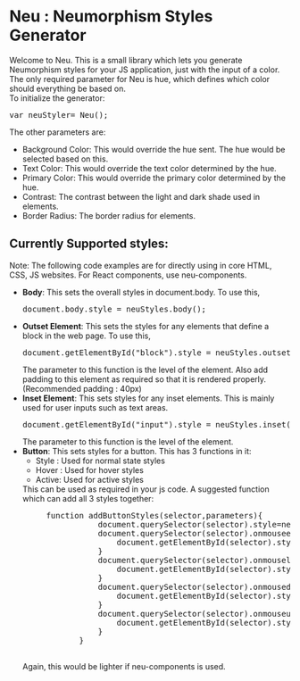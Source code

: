 # Neu : Neumorphism Styles Generator

Welcome to Neu. This is a small library which lets you generate Neumorphism styles for your JS application, just with the input of a color.
The only required parameter for Neu is hue, which defines which color should everything be based on.
<br>
To initialize the generator:
<pre>
var neuStyler= Neu();
</pre>
The other parameters are:
<ul>
    <li>Background Color: This would override the hue sent. The hue would be selected based on this.</li>
    <li>Text Color: This would override the text color determined by the hue.</li>
    <li>Primary Color: This would override the primary color determined by the hue.</li>
    <li>Contrast: The contrast between the light and dark shade used in elements.</li>
    <li>Border Radius: The border radius for elements.</li>
</ul>

 ## Currently Supported styles:
 Note: The following code examples are for directly using in core HTML, CSS, JS websites. For React components, use neu-components.
 <ul>
  <li><b>Body</b>: This sets the overall styles in document.body. To use this, 
    <pre>document.body.style = neuStyles.body();</pre>
  </li>
  <li><b>Outset Element</b>: This sets the styles for any elements that define a block in the web page. To use this,
    <pre>document.getElementById("block").style = neuStyles.outset(2)</pre>
    The parameter to this function is the level of the element.
    Also add padding to this element as required so that it is rendered properly. (Recommended padding : 40px)
  </li>
  <li><b>Inset Element</b>: This sets styles for any inset elements. This is mainly used for user inputs such as text areas.
    <pre>document.getElementById("input").style = neuStyles.inset(2)</pre>
    The parameter to this function is the level of the element.
  </li>
  <li><b>Button</b>: This sets styles for a button. This has 3 functions in it:
     <ul>
       <li>Style : Used for normal state styles</li>
       <li>Hover : Used for hover styles</li>
       <li>Active: Used for active styles</li>
    </ul>
    This can be used as required in your js code.
    A suggested function which can add all 3 styles together:
    <pre>
     function addButtonStyles(selector,parameters){
                document.querySelector(selector).style=neuStyles.button(parameters).style();
                document.querySelector(selector).onmouseenter=()=>{
                    document.getElementById(selector).style = neuStyles.button(parameters).hover();
                }
                document.querySelector(selector).onmouseleave=()=>{
                    document.getElementById(selector).style = neuStyles.button(parameters).style();
                }
                document.querySelector(selector).onmousedown=()=>{
                    document.getElementById(selector).style = neuStyles.button(parameters).active();
                }
                document.querySelector(selector).onmouseup=()=>{
                    document.getElementById(selector).style = neuStyles.button(parameters).style();
                }
            }
    </pre>
    Again, this would be lighter if neu-components is used.
  </li>
 </ul>
  
